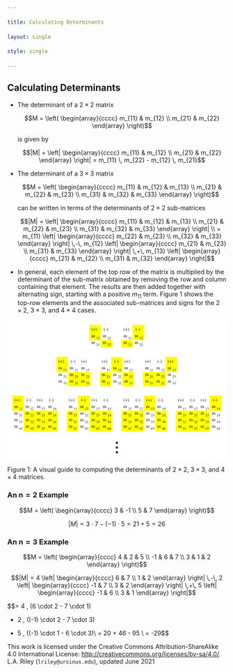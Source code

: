```yaml
---

title: Calculating Determinants

layout: single

style: single

---
```


Calculating Determinants
------------------------

-   The determinant of a $2 \times 2$ matrix

    $$M = 
    \left(
    \begin{array}{cccc}
    m_{11}  & m_{12} \\
    m_{21}  & m_{22} 
    \end{array}
    \right)$$

    is given by

    $$|M| = 
    \left|
    \begin{array}{cccc}
    m_{11}  & m_{12} \\
    m_{21}  & m_{22} 
    \end{array}
    \right|
    = m_{11} \, m_{22} - m_{12} \, m_{21}$$

-   The determinant of a $3 \times 3$ matrix

    $$M =
    \left(
    \begin{array}{cccc}
    m_{11}  & m_{12} & m_{13} \\
    m_{21}  & m_{22} & m_{23} \\
    m_{31}  & m_{32} & m_{33} 
    \end{array}
    \right)$$

    can be written in terms of the determinants of $2 \times 2$
    sub-matrices

    $$|M| =
    \left|
    \begin{array}{cccc}
    m_{11}  & m_{12} & m_{13} \\
    m_{21}  & m_{22} & m_{23} \\
    m_{31}  & m_{32} & m_{33} 
    \end{array}
    \right| \\
    = m_{11} 
    \left|
    \begin{array}{cccc}
    m_{22}  & m_{23} \\
    m_{32}  & m_{33} 
    \end{array}
    \right| 
    \,-\, m_{12} 
    \left|
    \begin{array}{cccc}
    m_{21}  & m_{23} \\
    m_{31}  & m_{33} 
    \end{array}
    \right| 
    \,+\, m_{13} 
    \left|
    \begin{array}{cccc}
    m_{21}  & m_{22} \\
    m_{31}  & m_{32} 
    \end{array}
    \right|$$

-   In general, each element of the top row of the matrix is multiplied
    by the determinant of the sub-matrix obtained by removing the row
    and column containing that element. The results are then added
    together with alternating sign, starting with a positive $m_{11}$
    term. Figure 1 shows the top-row elements and the associated
    sub-matrices and signs for the $2 \times 2$, $3 \times 3$, and
    $4 \times 4$ cases.

![image](dets.png)

Figure 1: A visual guide to computing the determinants of $2 \times 2$,
$3 \times 3$, and $4 \times 4$ matrices.

### An $\mathbf{n=2}$ Example

$$M =  
\left(
\begin{array}{cccc}
3  & -1 \\
5  &  7 
\end{array}
\right)$$

$$|M| = 3 \cdot 7 - (-1)\cdot 5 = 21 + 5 = 26$$

### An $\mathbf{n=3}$ Example

$$M =
\left(
\begin{array}{cccc}
 4 &  2 & 5 \\
-1 &  6 & 7 \\
 3 &  1 & 2
\end{array}
\right)$$

$$|M| =
4
\left|
\begin{array}{cccc}
6 & 7 \\
1 & 2
\end{array}
\right| 
\,-\, 2
\left|
\begin{array}{cccc}
-1 & 7 \\
 3 & 2
\end{array}
\right| 
\,+\, 5
\left|
\begin{array}{cccc}
-1 & 6 \\
 3 & 1
\end{array}
\right|$$

$$= 4 \, (6 \cdot 2 - 7 \cdot 1)
  - 2 \, ((-1) \cdot 2 - 7 \cdot 3)
  + 5 \, ((-1) \cdot 1 - 6 \cdot 3)\\
= 20 + 46 - 95 \\
= -29$$

This work is licensed under the Creative Commons Attribution-ShareAlike
4.0 International License:
<http://creativecommons.org/licenses/by-sa/4.0/>.\
L.A. Riley (`lriley@ursinus.edu`), updated June 2021
